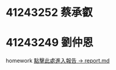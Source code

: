 # 41243252 蔡承叡  <!-- ← 這裡放你的學號，純數字 -->
# 41243249 劉仲恩
homework
<a href="https://github.com/akafroggy/Homework2/edit/main/report.md">點擊此處進入報告 -> report.md </a>

